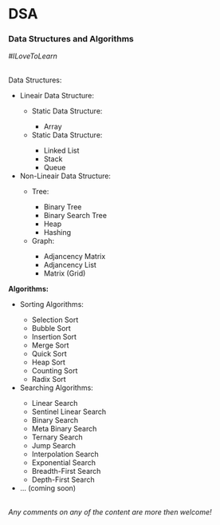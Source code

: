 <h1>DSA</h1>
<h3>Data Structures and Algorithms</h3>
<i>#ILoveToLearn</i>
<br /><br />
<p><b></b>Data Structures:</b></p>
<ul>
    <li>Lineair Data Structure:</li>
    <ul>
        <li>Static Data Structure:</li>
        <ul>
            <li>Array</li>
        </ul>
        <li>Static Data Structure:</li>
        <ul>
            <li>Linked List</li>
            <li>Stack</li>
            <li>Queue</li>
        </ul>
    </ul>
    <li>Non-Lineair Data Structure:</li>
    <ul>
        <li>Tree:</li>
        <ul>
            <li>Binary Tree</li>
            <li>Binary Search Tree</li>
            <li>Heap</li>
            <li>Hashing</li>
        </ul>
        <li>Graph:</li>
        <ul>
            <li>Adjancency Matrix</li>
            <li>Adjancency List</li>
            <li>Matrix (Grid)</li>
        </ul>
    </ul>
</ul>
<p><b>Algorithms:</b></p>
<ul>
    <li>Sorting Algorithms:</li>
    <ul>
        <li>Selection Sort</li>
        <li>Bubble Sort</li>
        <li>Insertion Sort</li>
        <li>Merge Sort</li>
        <li>Quick Sort</li>
        <li>Heap Sort</li>
        <li>Counting Sort</li>
        <li>Radix Sort</li>
    </ul>
    <li>Searching Algorithms:</li>
    <ul>
        <li>Linear Search</li>
        <li>Sentinel Linear Search</li>
        <li>Binary Search</li>
        <li>Meta Binary Search</li>
        <li>Ternary Search</li>
        <li>Jump Search</li>
        <li>Interpolation Search</li>
        <li>Exponential Search</li>
        <li>Breadth-First Search</li>
        <li>Depth-First Search</li>
    </ul>
    <li>... (coming soon)</li>
</ul>
<br />
<i>Any comments on any of the content are more then welcome!</i>

